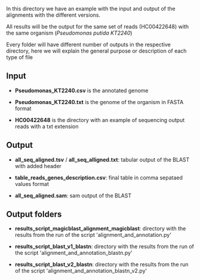 In this directory we have an example with the input and output of the alignments with the different versions.

All results will be the output for the same set of reads (HC00422648) with the same organism (*Pseudomonas putida KT2240*)

Every folder will have different number of outputs in the respective directory, here we will explain the general purpose or description of each type of file

<h2>Input</h2>

 - **Pseudomonas_KT2240.csv** is the annotated genome
  
 - **Pseudomonas_KT2240.txt** is the genome of the organism in FASTA format
  
 - **HC00422648** is the directory with an example of sequencing output reads with a txt extension

<h2>Output</h2>

 -  **all_seq_aligned.tsv** / **all_seq_alligned.txt**: tabular output of the BLAST with added header
  
 - **table_reads_genes_description.csv**:  final table in comma sepataed values format
  
 - **all_seq_aligned.sam**: sam output of the BLAST

<h2>Output folders</h2>

 - **results_script_magicblast_alignment_magicblast**: directory with the results from the run of the script 'alignment_and_annotation.py'
 
 - **results_script_blast_v1_blastn**: directory with the results from the run of the script 'alignment_and_annotation_blastn.py'
 
 - **results_script_blast_v2_blastn**: directory with the results from the run of the script 'alignment_and_annotation_blastn_v2.py'
